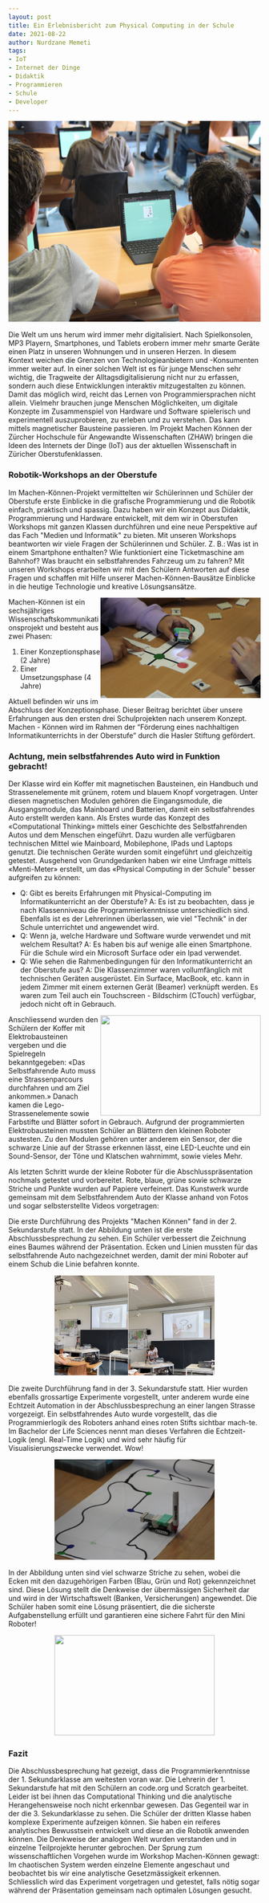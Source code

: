 ```yaml
--- 
layout: post
title: Ein Erlebnisbericht zum Physical Computing in der Schule
date: 2021-08-22
author: Nurdzane Memeti
tags: 
- IoT
- Internet der Dinge
- Didaktik
- Programmieren
- Schule
- Developer
---
```



<p align="center">
  <img width="650" height="400" src="/assets/images/post_20210822/machen-1.png">
</p>

Die Welt um uns herum wird immer mehr digitalisiert. Nach Spielkonsolen, MP3 Playern, Smartphones, und Tablets erobern immer mehr smarte Geräte einen Platz in unseren Wohnungen und in unseren Herzen. In diesem Kontext weichen die Grenzen von Technologieanbietern und -Konsumenten immer weiter auf. In einer solchen Welt ist es für junge Menschen sehr wichtig, die Tragweite der Alltagsdigitalisierung nicht nur zu erfassen, sondern auch diese Entwicklungen interaktiv mitzugestalten zu können. Damit das möglich wird, reicht das Lernen von Programmiersprachen nicht allein. Vielmehr brauchen junge Menschen Möglichkeiten, um digitale Konzepte im Zusammenspiel von Hardware und Software spielerisch und experimentell auszuprobieren, zu erleben und zu verstehen. Das kann mittels magnetischer Bausteine passieren. Im Projekt Machen Können der Zürcher Hochschule für Angewandte Wissenschaften (ZHAW) bringen die Ideen des Internets der Dinge (IoT) aus der aktuellen Wissenschaft in Züricher Oberstufenklassen.

### Robotik-Workshops an der Oberstufe 

Im Machen-Können-Projekt vermittelten wir Schülerinnen und Schüler der Oberstufe erste Einblicke in die grafische Programmierung und die Robotik einfach, praktisch und spassig. Dazu haben wir ein Konzept aus Didaktik, Programmierung und Hardware entwickelt, mit dem wir in Oberstufen Workshops mit ganzen Klassen durchführen und eine neue Perspektive auf das Fach "Medien und Informatik" zu bieten. Mit unseren Workshops beantworten wir viele Fragen der Schülerinnen und Schüler. Z. B.: Was ist in einem Smartphone enthalten? Wie funktioniert eine Ticketmaschine am Bahnhof? Was braucht ein selbstfahrendes Fahrzeug um zu fahren? Mit unseren Workshops erarbeiten wir mit den Schülern Antworten auf diese Fragen und schaffen mit Hilfe unserer Machen-Können-Bausätze Einblicke in die heutige Technologie und kreative Lösungsansätze.

<img align="right" width="320" height="200" src="/assets/images/post_20210822/machen-2.png">

Machen-Können ist ein sechsjähriges Wissenschaftskommunikationsprojekt und besteht aus zwei Phasen:
1.	Einer Konzeptionsphase (2 Jahre)
2.	Einer Umsetzungsphase (4 Jahre)

Aktuell befinden wir uns im Abschluss der Konzeptionsphase. Dieser Beitrag berichtet über unsere Erfahrungen aus den ersten drei Schulprojekten nach unserem Konzept. Machen - Können wird im Rahmen der “Förderung eines nachhaltigen Informatikunterrichts in der Oberstufe” durch die Hasler Stiftung gefördert. 

### Achtung, mein selbstfahrendes Auto wird in Funktion gebracht!  

Der Klasse wird ein Koffer mit magnetischen Bausteinen, ein Handbuch und Strassenelemente mit grünem, rotem und blauem Knopf 
vorgetragen. Unter diesen magnetischen Modulen gehören die Eingangsmodule, die Ausgangsmodule, das Mainboard und Batterien, damit ein selbstfahrendes Auto erstellt werden kann.
Als Erstes wurde das Konzept des «Computational Thinking» mittels einer Geschichte des Selbstfahrenden Autos und dem Menschen eingeführt. Dazu wurden alle verfügbaren technischen Mittel wie Mainboard, Mobilephone, IPads und Laptops genutzt. Die technischen Geräte wurden somit eingeführt und gleichzeitig getestet. Ausgehend von Grundgedanken haben wir eine Umfrage mittels «Menti-Meter» erstellt, um das «Physical Computing in der Schule" besser aufgreifen zu können:  

- Q: Gibt es bereits Erfahrungen mit Physical-Computing im Informatikunterricht an der Oberstufe? 
A: Es ist zu beobachten, dass je nach Klassenniveau die Programmierkenntnisse unterschiedlich sind. Ebenfalls ist es der Lehrerinnen überlassen, wie viel "Technik" in der Schule unterrichtet und angewendet wird.
- Q: Wenn ja, welche Hardware und Software wurde verwendet und mit welchem Resultat? A: Es haben bis auf wenige alle einen Smartphone. Für die Schule wird ein Microsoft Surface oder ein Ipad verwendet.
- Q: Wie sehen die Rahmenbedingungen für den Informatikunterricht an der Oberstufe aus? A: Die Klassenzimmer waren vollumfänglich mit technischen Geräten ausgerüstet. Ein Surface, MacBook, etc. kann in jedem Zimmer mit einem externen Gerät (Beamer) verknüpft werden. Es waren zum Teil auch ein Touchscreen - Bildschirm (CTouch) verfügbar, jedoch nicht oft in Gebrauch.




<img align="right" width="320" height="200" src="/assets/images/post_20210822/machen-10.png">


Anschliessend wurden den Schülern der Koffer mit Elektrobausteinen vergeben und die Spielregeln bekanntgegeben: «Das Selbstfahrende Auto muss eine Strassenparcours durchfahren und am Ziel ankommen.» Danach kamen die Lego-Strassenelemente sowie Farbstifte und Blätter sofort in Gebrauch. Aufgrund der programmierten Elektrobausteinen mussten Schüler an Blättern den kleinen Roboter austesten. Zu den Modulen gehören unter anderem ein Sensor, der die schwarze Linie auf der Strasse erkennen lässt, eine LED-Leuchte und ein Sound-Sensor, der Töne und Klatschen wahrnimmt, sowie vieles Mehr. 




Als letzten Schritt wurde der kleine Roboter für die Abschlusspräsentation nochmals getestet und vorbereitet. Rote, blaue, grüne sowie schwarze Striche und Punkte wurden auf Papiere verfeinert. Das Kunstwerk wurde gemeinsam mit dem Selbstfahrendem Auto der Klasse anhand von Fotos und sogar selbsterstellte Videos vorgetragen:

Die erste Durchführung des Projekts "Machen Können" fand in der 2. Sekundarstufe statt. In der Abbildung unten ist die erste Abschlussbesprechung zu sehen. Ein Schüler verbessert die Zeichnung eines Baumes während der Präsentation. Ecken und Linien mussten für das selbstfahrende Auto nachgezeichnet werden, damit der mini Roboter auf einem Schub die Linie befahren konnte. 


<p align="center">
  <img width="320" height="200" src="/assets/images/post_20210822/machen-13.png">
</p>



Die zweite Durchführung fand in der 3. Sekundarstufe statt. Hier wurden ebenfalls grossartige Experimente vorgestellt, unter anderem wurde eine Echtzeit Automation in der Abschlussbesprechung an einer langen Strasse vorgezeigt. Ein selbstfahrendes Auto wurde vorgestellt, das die Programmierlogik des Roboters anhand eines roten Stifts sichtbar mach-te. Im Bachelor der Life Sciences nennt man dieses Verfahren die Echtzeit-Logik (engl. Real-Time Logik) und wird sehr häufig für Visualisierungszwecke verwendet. Wow!  

<p align="center">
  <img width="320" height="200" src="/assets/images/post_20210822/machen-9.png">
</p>


In der Abbildung unten sind viel schwarze Striche zu sehen, wobei die Ecken mit den dazugehörigen Farben (Blau, Grün und Rot) gekennzeichnet sind. Diese Lösung stellt die Denkweise der übermässigen Sicherheit dar und wird in der Wirtschaftswelt (Banken, Versicherungen) angewendet. Die Schüler haben somit eine Lösung präsentiert, die die sicherste Aufgabenstellung erfüllt und garantieren eine sichere Fahrt für den Mini Roboter!


<p align="center">
  <img width="320" height="200" src="/assets/images/post_20210822/machen-12.png">
</p>



### Fazit 

Die Abschlussbesprechung hat gezeigt, dass die Programmierkenntnisse der 1. Sekundarklasse am weitesten voran war. Die Lehrerin der 1. Sekundarstufe hat mit den Schülern an code.org und Scratch gearbeitet. Leider ist bei ihnen das Computational Thinking und die analytische Herangehensweise noch nicht erkennbar gewesen. Das Gegenteil war in der die 3. Sekundarklasse zu sehen. Die Schüler der dritten Klasse haben komplexe Experimente aufzeigen können. Sie haben ein reiferes analytisches Bewusstsein entwickelt und diese an die Robotik anwenden können. Die Denkweise der analogen Welt wurden verstanden und in einzelne Teilprojekte herunter gebrochen. Der Sprung zum wissenschaftlichen Vorgehen wurde im Workshop Machen-Können gewagt: Im chaotischen System werden einzelne Elemente angeschaut und beobachtet bis wir eine analytische Gesetzmässigkeit erkennen. Schliesslich wird das Experiment vorgetragen und getestet, falls nötig sogar während der Präsentation gemeinsam nach optimalen Lösungen gesucht. 




